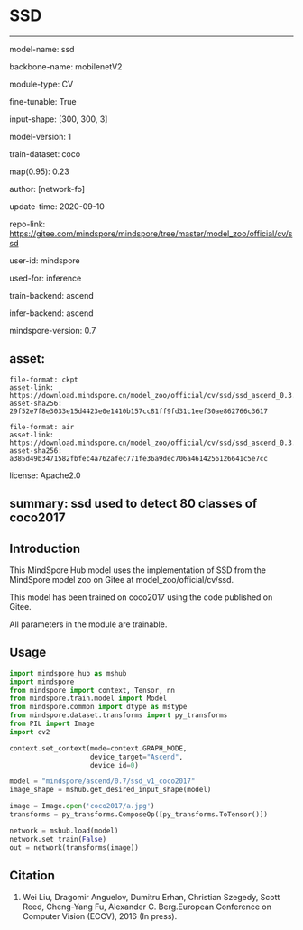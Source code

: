 # SSD

---

model-name: ssd

backbone-name: mobilenetV2

module-type: CV

fine-tunable: True

input-shape: [300, 300, 3]

model-version: 1

train-dataset: coco

map(0.95): 0.23



author: [network-fo]

update-time: 2020-09-10

repo-link: https://gitee.com/mindspore/mindspore/tree/master/model_zoo/official/cv/ssd

user-id: mindspore

used-for: inference

train-backend: ascend

infer-backend: ascend

mindspore-version: 0.7

asset:
  -
    file-format: ckpt
    asset-link: https://download.mindspore.cn/model_zoo/official/cv/ssd/ssd_ascend_0.3.0_coco2017_official_object_detection_20200717/ssd.ckpt
    asset-sha256: 29f52e7f8e3033e15d4423e0e1410b157cc81ff9fd31c1eef30ae862766c3617

    file-format: air
    asset-link: https://download.mindspore.cn/model_zoo/official/cv/ssd/ssd_ascend_0.3.0_coco2017_official_object_detection_20200717/ssd.geir
    asset-sha256: a385d49b3471582fbfec4a762afec771fe36a9dec706a4614256126641c5e7cc

license: Apache2.0

summary: ssd used to detect 80 classes of coco2017
---


## Introduction

This MindSpore Hub model uses the implementation of SSD from the MindSpore model zoo on Gitee at model_zoo/official/cv/ssd.

This model has been trained on coco2017 using the code published on Gitee.

All parameters in the module are trainable.

## Usage

```python
import mindspore_hub as mshub
import mindspore
from mindspore import context, Tensor, nn
from mindspore.train.model import Model
from mindspore.common import dtype as mstype
from mindspore.dataset.transforms import py_transforms
from PIL import Image
import cv2

context.set_context(mode=context.GRAPH_MODE,
                    device_target="Ascend",
                    device_id=0)

model = "mindspore/ascend/0.7/ssd_v1_coco2017"
image_shape = mshub.get_desired_input_shape(model)

image = Image.open('coco2017/a.jpg')
transforms = py_transforms.ComposeOp([py_transforms.ToTensor()])

network = mshub.load(model)
network.set_train(False)
out = network(transforms(image))
```

## Citation

1. Wei Liu, Dragomir Anguelov, Dumitru Erhan, Christian Szegedy, Scott Reed, Cheng-Yang Fu, Alexander C. Berg.European Conference on Computer Vision (ECCV), 2016 (In press).
